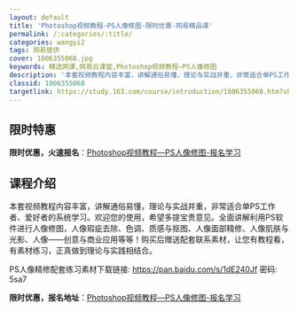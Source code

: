 ```yaml
---
layout: default
title: 'Photoshop视频教程—PS人像修图-限时优惠-网易精品课'
permalink: /:categories/:title/
categories: wangyi2
tags: 网易提供
cover: 1006355068.jpg
keywords: 精选网课,网易云课堂,Photoshop视频教程—PS人像修图
description: '本套视频教程内容丰富，讲解通俗易懂，理论与实战并重，非常适合单PS工作者、爱好者的系统学习。欢迎您的使用，希望多提宝贵意'
classid: 1006355068
targetlink: https://study.163.com/course/introduction/1006355068.htm?share=1&shareId=1025206652&utm_campaign=share&utm_medium=iphoneShare&utm_source=&utm_u=1025206652
---
```


## 限时特惠

**限时优惠，火速报名**：[Photoshop视频教程—PS人像修图-报名学习](https://study.163.com/course/introduction/1006355068.htm?share=1&shareId=1025206652&utm_campaign=share&utm_medium=iphoneShare&utm_source=&utm_u=1025206652)

## 课程介绍

本套视频教程内容丰富，讲解通俗易懂，理论与实战并重，非常适合单PS工作者、爱好者的系统学习。欢迎您的使用，希望多提宝贵意见。全面讲解利用PS软件进行人像修图，人像瑕疵去除、色调、质感与抠图、人像面部精修、人像肌肤与光影、人像——创意与商业应用等等！购买后赠送配套联系素材，让您有教程看，有素材练习，正真做到理论与实践相结合。



PS人像精修配套练习素材下载链接: https://pan.baidu.com/s/1dE240Jf 密码: 5sa7

**限时优惠，报名地址**：[Photoshop视频教程—PS人像修图-报名学习](https://study.163.com/course/introduction/1006355068.htm?share=1&shareId=1025206652&utm_campaign=share&utm_medium=iphoneShare&utm_source=&utm_u=1025206652)


